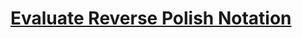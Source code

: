 # [Evaluate Reverse Polish Notation](https://leetcode.com/problems/evaluate-reverse-polish-notation)
